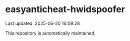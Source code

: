 # easyanticheat-hwidspoofer

Last updated: 2025-06-20 16:09:28

This repository is automatically maintained.
